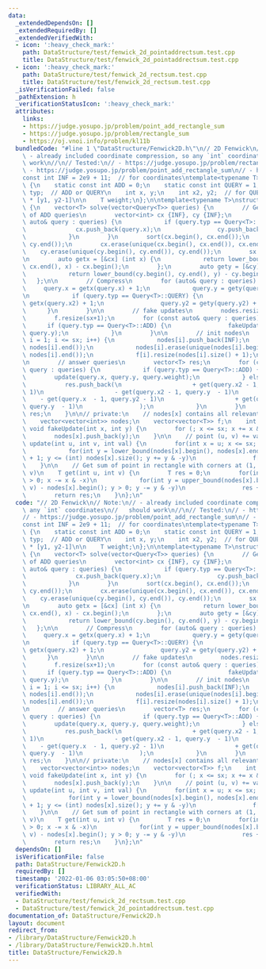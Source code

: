 ```yaml
---
data:
  _extendedDependsOn: []
  _extendedRequiredBy: []
  _extendedVerifiedWith:
  - icon: ':heavy_check_mark:'
    path: DataStructure/test/fenwick_2d_pointaddrectsum.test.cpp
    title: DataStructure/test/fenwick_2d_pointaddrectsum.test.cpp
  - icon: ':heavy_check_mark:'
    path: DataStructure/test/fenwick_2d_rectsum.test.cpp
    title: DataStructure/test/fenwick_2d_rectsum.test.cpp
  _isVerificationFailed: false
  _pathExtension: h
  _verificationStatusIcon: ':heavy_check_mark:'
  attributes:
    links:
    - https://judge.yosupo.jp/problem/point_add_rectangle_sum
    - https://judge.yosupo.jp/problem/rectangle_sum
    - https://oj.vnoi.info/problem/kl11b
  bundledCode: "#line 1 \"DataStructure/Fenwick2D.h\"\n// 2D Fenwick\n// Note:\n//\
    \ - already included coordinate compression, so any `int` coordinates\n//   should\
    \ work\n//\n// Tested:\n// - https://judge.yosupo.jp/problem/rectangle_sum\n//\
    \ - https://judge.yosupo.jp/problem/point_add_rectangle_sum\n// - https://oj.vnoi.info/problem/kl11b\n\
    const int INF = 2e9 + 11;  // for coordinates\ntemplate<typename T>\nstruct Query\
    \ {\n    static const int ADD = 0;\n    static const int QUERY = 1;\n\n    int\
    \ typ;  // ADD or QUERY\n    int x, y;\n    int x2, y2;  // for QUERY: [x1, x2-1]\
    \ * [y1, y2-1]\n\n    T weight;\n};\n\ntemplate<typename T>\nstruct Fenwick2D\
    \ {\n    vector<T> solve(vector<Query<T>> queries) {\n        // Get coordinates\
    \ of ADD queries\n        vector<int> cx {INF}, cy {INF};\n        for (const\
    \ auto& query : queries) {\n            if (query.typ == Query<T>::ADD) {\n  \
    \              cx.push_back(query.x);\n                cy.push_back(query.y);\n\
    \            }\n        }\n        sort(cx.begin(), cx.end());\n        sort(cy.begin(),\
    \ cy.end());\n        cx.erase(unique(cx.begin(), cx.end()), cx.end());\n    \
    \    cy.erase(unique(cy.begin(), cy.end()), cy.end());\n        sx = cx.size();\n\
    \n        auto getx = [&cx] (int x) {\n            return lower_bound(cx.begin(),\
    \ cx.end(), x) - cx.begin();\n        };\n        auto gety = [&cy] (int y) {\n\
    \            return lower_bound(cy.begin(), cy.end(), y) - cy.begin();\n     \
    \   };\n\n        // Compress\n        for (auto& query : queries) {\n       \
    \     query.x = getx(query.x) + 1;\n            query.y = gety(query.y) + 1;\n\
    \n            if (query.typ == Query<T>::QUERY) {\n                query.x2 =\
    \ getx(query.x2) + 1;\n                query.y2 = gety(query.y2) + 1;\n      \
    \      }\n        }\n\n        // fake updates\n        nodes.resize(sx+1);\n\
    \        f.resize(sx+1);\n        for (const auto& query : queries) {\n      \
    \      if (query.typ == Query<T>::ADD) {\n                fakeUpdate(query.x,\
    \ query.y);\n            }\n        }\n\n        // init nodes\n        for (int\
    \ i = 1; i <= sx; i++) {\n            nodes[i].push_back(INF);\n            sort(nodes[i].begin(),\
    \ nodes[i].end());\n            nodes[i].erase(unique(nodes[i].begin(), nodes[i].end()),\
    \ nodes[i].end());\n            f[i].resize(nodes[i].size() + 1);\n        }\n\
    \n        // answer queries\n        vector<T> res;\n        for (const auto&\
    \ query : queries) {\n            if (query.typ == Query<T>::ADD) {\n        \
    \        update(query.x, query.y, query.weight);\n            } else {\n     \
    \           res.push_back(\n                    + get(query.x2 - 1, query.y2 -\
    \ 1)\n                    - get(query.x2 - 1, query.y  - 1)\n                \
    \    - get(query.x  - 1, query.y2 - 1)\n                    + get(query.x  - 1,\
    \ query.y  - 1)\n                );\n            }\n        }\n        return\
    \ res;\n    }\n\n// private:\n    // nodes[x] contains all relevant y coordinates\n\
    \    vector<vector<int>> nodes;\n    vector<vector<T>> f;\n    int sx;\n\n   \
    \ void fakeUpdate(int x, int y) {\n        for (; x <= sx; x += x & -x)\n    \
    \        nodes[x].push_back(y);\n    }\n\n    // point (u, v) += val\n    void\
    \ update(int u, int v, int val) {\n        for(int x = u; x <= sx; x += x & -x)\n\
    \            for(int y = lower_bound(nodes[x].begin(), nodes[x].end(), v) - nodes[x].begin()\
    \ + 1; y <= (int) nodes[x].size(); y += y & -y)\n                f[x][y] += val;\n\
    \    }\n\n    // Get sum of point in rectangle with corners at (1, 1) and (u,\
    \ v)\n    T get(int u, int v) {\n        T res = 0;\n        for(int x = u; x\
    \ > 0; x -= x & -x)\n            for(int y = upper_bound(nodes[x].begin(), nodes[x].end(),\
    \ v) - nodes[x].begin(); y > 0; y -= y & -y)\n                res += f[x][y];\n\
    \        return res;\n    }\n};\n"
  code: "// 2D Fenwick\n// Note:\n// - already included coordinate compression, so\
    \ any `int` coordinates\n//   should work\n//\n// Tested:\n// - https://judge.yosupo.jp/problem/rectangle_sum\n\
    // - https://judge.yosupo.jp/problem/point_add_rectangle_sum\n// - https://oj.vnoi.info/problem/kl11b\n\
    const int INF = 2e9 + 11;  // for coordinates\ntemplate<typename T>\nstruct Query\
    \ {\n    static const int ADD = 0;\n    static const int QUERY = 1;\n\n    int\
    \ typ;  // ADD or QUERY\n    int x, y;\n    int x2, y2;  // for QUERY: [x1, x2-1]\
    \ * [y1, y2-1]\n\n    T weight;\n};\n\ntemplate<typename T>\nstruct Fenwick2D\
    \ {\n    vector<T> solve(vector<Query<T>> queries) {\n        // Get coordinates\
    \ of ADD queries\n        vector<int> cx {INF}, cy {INF};\n        for (const\
    \ auto& query : queries) {\n            if (query.typ == Query<T>::ADD) {\n  \
    \              cx.push_back(query.x);\n                cy.push_back(query.y);\n\
    \            }\n        }\n        sort(cx.begin(), cx.end());\n        sort(cy.begin(),\
    \ cy.end());\n        cx.erase(unique(cx.begin(), cx.end()), cx.end());\n    \
    \    cy.erase(unique(cy.begin(), cy.end()), cy.end());\n        sx = cx.size();\n\
    \n        auto getx = [&cx] (int x) {\n            return lower_bound(cx.begin(),\
    \ cx.end(), x) - cx.begin();\n        };\n        auto gety = [&cy] (int y) {\n\
    \            return lower_bound(cy.begin(), cy.end(), y) - cy.begin();\n     \
    \   };\n\n        // Compress\n        for (auto& query : queries) {\n       \
    \     query.x = getx(query.x) + 1;\n            query.y = gety(query.y) + 1;\n\
    \n            if (query.typ == Query<T>::QUERY) {\n                query.x2 =\
    \ getx(query.x2) + 1;\n                query.y2 = gety(query.y2) + 1;\n      \
    \      }\n        }\n\n        // fake updates\n        nodes.resize(sx+1);\n\
    \        f.resize(sx+1);\n        for (const auto& query : queries) {\n      \
    \      if (query.typ == Query<T>::ADD) {\n                fakeUpdate(query.x,\
    \ query.y);\n            }\n        }\n\n        // init nodes\n        for (int\
    \ i = 1; i <= sx; i++) {\n            nodes[i].push_back(INF);\n            sort(nodes[i].begin(),\
    \ nodes[i].end());\n            nodes[i].erase(unique(nodes[i].begin(), nodes[i].end()),\
    \ nodes[i].end());\n            f[i].resize(nodes[i].size() + 1);\n        }\n\
    \n        // answer queries\n        vector<T> res;\n        for (const auto&\
    \ query : queries) {\n            if (query.typ == Query<T>::ADD) {\n        \
    \        update(query.x, query.y, query.weight);\n            } else {\n     \
    \           res.push_back(\n                    + get(query.x2 - 1, query.y2 -\
    \ 1)\n                    - get(query.x2 - 1, query.y  - 1)\n                \
    \    - get(query.x  - 1, query.y2 - 1)\n                    + get(query.x  - 1,\
    \ query.y  - 1)\n                );\n            }\n        }\n        return\
    \ res;\n    }\n\n// private:\n    // nodes[x] contains all relevant y coordinates\n\
    \    vector<vector<int>> nodes;\n    vector<vector<T>> f;\n    int sx;\n\n   \
    \ void fakeUpdate(int x, int y) {\n        for (; x <= sx; x += x & -x)\n    \
    \        nodes[x].push_back(y);\n    }\n\n    // point (u, v) += val\n    void\
    \ update(int u, int v, int val) {\n        for(int x = u; x <= sx; x += x & -x)\n\
    \            for(int y = lower_bound(nodes[x].begin(), nodes[x].end(), v) - nodes[x].begin()\
    \ + 1; y <= (int) nodes[x].size(); y += y & -y)\n                f[x][y] += val;\n\
    \    }\n\n    // Get sum of point in rectangle with corners at (1, 1) and (u,\
    \ v)\n    T get(int u, int v) {\n        T res = 0;\n        for(int x = u; x\
    \ > 0; x -= x & -x)\n            for(int y = upper_bound(nodes[x].begin(), nodes[x].end(),\
    \ v) - nodes[x].begin(); y > 0; y -= y & -y)\n                res += f[x][y];\n\
    \        return res;\n    }\n};\n"
  dependsOn: []
  isVerificationFile: false
  path: DataStructure/Fenwick2D.h
  requiredBy: []
  timestamp: '2022-01-06 03:05:50+08:00'
  verificationStatus: LIBRARY_ALL_AC
  verifiedWith:
  - DataStructure/test/fenwick_2d_rectsum.test.cpp
  - DataStructure/test/fenwick_2d_pointaddrectsum.test.cpp
documentation_of: DataStructure/Fenwick2D.h
layout: document
redirect_from:
- /library/DataStructure/Fenwick2D.h
- /library/DataStructure/Fenwick2D.h.html
title: DataStructure/Fenwick2D.h
---
```

